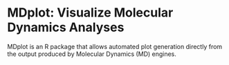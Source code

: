 # MDplot: Visualize Molecular Dynamics Analyses
MDplot is an R package that allows automated plot generation directly from the output produced by Molecular Dynamics (MD) engines.

